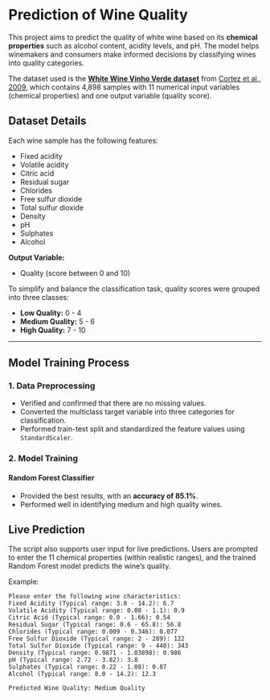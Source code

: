 # Prediction of Wine Quality
This project aims to predict the quality of white wine based on its **chemical properties** such as alcohol content, acidity levels, and pH. The model helps winemakers and consumers make informed decisions by classifying wines into quality categories.

The dataset used is the **[White Wine Vinho Verde dataset](https://www.kaggle.com/datasets/joebeachcapital/wine-quality)** from [Cortez et al., 2009](http://www3.dsi.uminho.pt/pcortez/wine/), which contains 4,898 samples with 11 numerical input variables (chemical properties) and one output variable (quality score).

## Dataset Details

Each wine sample has the following features:

* Fixed acidity
* Volatile acidity
* Citric acid
* Residual sugar
* Chlorides
* Free sulfur dioxide
* Total sulfur dioxide
* Density
* pH
* Sulphates
* Alcohol

**Output Variable:**

* Quality (score between 0 and 10)

To simplify and balance the classification task, quality scores were grouped into three classes:

* **Low Quality:** 0 - 4
* **Medium Quality:** 5 - 6
* **High Quality:** 7 - 10

---

## Model Training Process

### 1. **Data Preprocessing**

* Verified and confirmed that there are no missing values.
* Converted the multiclass target variable into three categories for classification.
* Performed train-test split and standardized the feature values using `StandardScaler`.

### 2. **Model Training**

#### Random Forest Classifier

* Provided the best results, with an **accuracy of 85.1%**.
* Performed well in identifying medium and high quality wines.

## Live Prediction

The script also supports user input for live predictions. Users are prompted to enter the 11 chemical properties (within realistic ranges), and the trained Random Forest model predicts the wine’s quality.

Example:

```
Please enter the following wine characteristics:
Fixed Acidity (Typical range: 3.8 - 14.2): 6.7
Volatile Acidity (Typical range: 0.08 - 1.1): 0.9
Citric Acid (Typical range: 0.0 - 1.66): 0.54
Residual Sugar (Typical range: 0.6 - 65.8): 56.8
Chlorides (Typical range: 0.009 - 0.346): 0.077
Free Sulfur Dioxide (Typical range: 2 - 289): 122
Total Sulfur Dioxide (Typical range: 9 - 440): 343
Density (Typical range: 0.9871 - 1.03898): 0.986
pH (Typical range: 2.72 - 3.82): 3.8
Sulphates (Typical range: 0.22 - 1.08): 0.87
Alcohol (Typical range: 8.0 - 14.2): 12.3

Predicted Wine Quality: Medium Quality
```